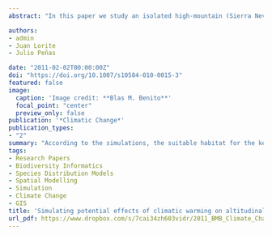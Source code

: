 ```yaml
---
abstract: "In this paper we study an isolated high-mountain (Sierra Nevada, SE Iberian Peninsula) to identify the potential trends in the habitat-suitability of five key species (i.e. species that domain a given vegetation type and drive the conditions for appearance of many other species) corresponding to four vegetation types occupying different altitudinal belts, that might result from a sudden climatic shift. We used topographical variables and downscaled climate warming simulations to build a high-resolution spatial database (10 m) according to four different climate warming scenarios for the twenty-first century. The spatial changes in the suitable habitat were simulated using a species distribution model, in order to analyze altitudinal shifts and potential habitat loss of the key species. Thus, the advance and receding fronts of known occurrence locations were computed by introducing a new concept named differential suitability, and potential patterns of substitution among the key species were established. The average mean temperature trend show an increase of 4.8°C, which will induce the vertical shift of the suitable habitat for all the five key species considered at an average rate of 11.57 m/year. According to the simulations, the suitable habitat for the key species inhabiting the summit area, where most of the endemic and/or rare species are located, may disappear before the middle of the century. The other key species considered show moderate to drastic suitable habitat loss depending on the considered scenario. Climate warming should provoke a strong substitution dynamics between species, increasing spatial competition between both of them. In this study, we introduce the application of differential suitability concept into the analysis of potential impact of climate change, forest management and environmental monitoring, and discuss the limitations and uncertainties of these simulations."

authors:
- admin
- Juan Lorite
- Julio Peñas

date: "2011-02-02T00:00:00Z"
doi: "https://doi.org/10.1007/s10584-010-0015-3"
featured: false
image:
  caption: 'Image credit: **Blas M. Benito**'
  focal_point: "center"
  preview_only: false
publication: '*Climatic Change*'
publication_types:
- "2"
summary: "According to the simulations, the suitable habitat for the key species inhabiting the summit area, where most of the endemic and/or rare species are located, may disappear before the middle of the century. The other key species considered show moderate to drastic suitable habitat loss depending on the considered scenario. Climate warming should provoke a strong substitution dynamics between species, increasing spatial competition between both of them. In this study, we introduce the application of differential suitability concept into the analysis of potential impact of climate change, forest management and environmental monitoring, and discuss the limitations and uncertainties of these simulations."
tags:
- Research Papers
- Biodiversity Informatics
- Species Distribution Models
- Spatial Modelling
- Simulation
- Climate Change
- GIS
title: 'Simulating potential effects of climatic warming on altitudinal patterns of key species in Mediterranean-alpine ecosystems'
url_pdf: https://www.dropbox.com/s/7cai34zh603vidr/2011_BMB_Climate_Change.pdf?dl=1
---
```


